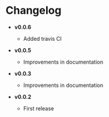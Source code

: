 # Changelog

- **v0.0.6**
  - Added travis CI

- **v0.0.5**
  - Improvements in documentation

- **v0.0.3**
  - Improvements in documentation

- **v0.0.2**
  - First release